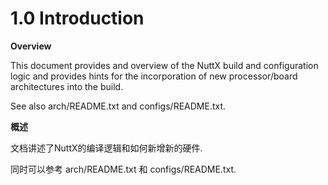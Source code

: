 # 1.0 Introduction

**Overview**
 
This document provides and overview of the NuttX build and configuration logic and provides hints for the incorporation of new processor/board architectures into the build.

See also arch/README.txt and configs/README.txt.

**概述** 

文档讲述了NuttX的编译逻辑和如何新增新的硬件.

同时可以参考 arch/README.txt 和 configs/README.txt.


